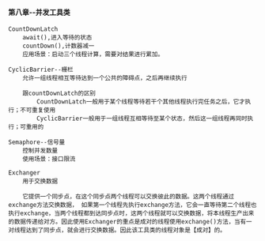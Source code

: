 #### 第八章--并发工具类
	CountDownLatch
		await(),进入等待的状态
		countDown(),计数器减一
		应用场景：启动三个线程计算，需要对结果进行累加。

	CyclicBarrier--栅栏
		允许一组线程相互等待达到一个公共的障碍点，之后再继续执行
		
		跟countDownLatch的区别
			CountDownLatch一般用于某个线程等待若干个其他线程执行完任务之后，它才执行；不可重复使用
			CyclicBarrier一般用于一组线程互相等待至某个状态，然后这一组线程再同时执行；可重用的

	Semaphore--信号量
		控制并发数量
		使用场景：接口限流

	Exchanger
		用于交换数据

		它提供一个同步点，在这个同步点两个线程可以交换彼此的数据。这两个线程通过exchange方法交换数据， 如果第一个线程先执行exchange方法，它会一直等待第二个线程也执行exchange，当两个线程都到达同步点时，这两个线程就可以交换数据，将本线程生产出来的数据传递给对方。因此使用Exchanger的重点是成对的线程使用exchange()方法，当有一对线程达到了同步点，就会进行交换数据。因此该工具类的线程对象是【成对】的。
